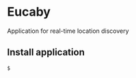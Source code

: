 
Eucaby
======

Application for real-time location discovery

Install application
-------------------

```
$ 
```
